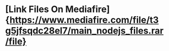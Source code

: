 # [Link Files On Mediafire]{https://www.mediafire.com/file/t3g5jfsqdc28el7/main_nodejs_files.rar/file}
